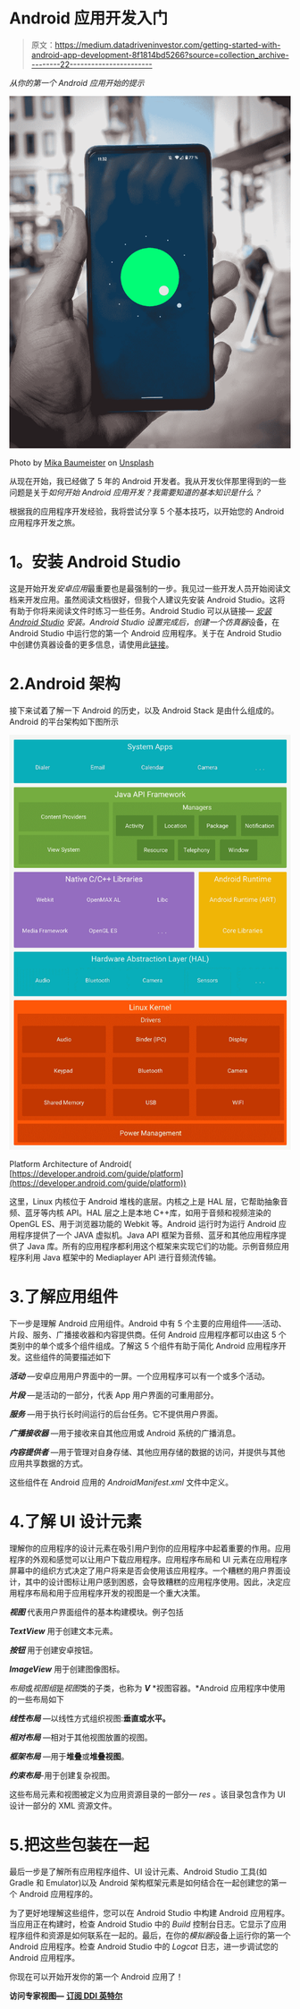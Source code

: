 # Android 应用开发入门

> 原文：<https://medium.datadriveninvestor.com/getting-started-with-android-app-development-8f1814bd5266?source=collection_archive---------22----------------------->

*从你的第一个 Android 应用开始的提示*

![](img/afa135b54db853d0a42165c36279d0e2.png)

Photo by [Mika Baumeister](https://unsplash.com/@mbaumi?utm_source=medium&utm_medium=referral) on [Unsplash](https://unsplash.com?utm_source=medium&utm_medium=referral)

从现在开始，我已经做了 5 年的 Android 开发者。我从开发伙伴那里得到的一些问题是关于*如何开始 Android 应用开发？我需要知道的基本知识是什么？*

根据我的应用程序开发经验，我将尝试分享 5 个基本技巧，以开始您的 Android 应用程序开发之旅。

# **1。安装 Android Studio**

这是开始开发*安卓应用*最重要也是最强制的一步。我见过一些开发人员开始阅读文档来开发应用。虽然阅读文档很好，但我个人建议先安装 Android Studio。这将有助于你将来阅读文件时练习一些任务。Android Studio 可以从链接— [*安装 Android Studio*](https://developer.android.com/studio) *安装。*Android Studio 设置完成后，创建一个*仿真器*设备，在 Android Studio 中运行您的第一个 Android 应用程序。关于在 Android Studio 中创建仿真器设备的更多信息，请使用此[链接](https://developer.android.com/studio/run/managing-avds)。

# 2.Android 架构

接下来试着了解一下 Android 的历史，以及 Android Stack 是由什么组成的。Android 的平台架构如下图所示

![](img/d3f6a1f4329a35482b558316810e8fea.png)

Platform Architecture of Android( [https://developer.android.com/guide/platform](https://developer.android.com/guide/platform))

这里，Linux 内核位于 Android 堆栈的底层。内核之上是 HAL 层，它帮助抽象音频、蓝牙等内核 API。HAL 层之上是本地 C++库，如用于音频和视频渲染的 OpenGL ES、用于浏览器功能的 Webkit 等。Android 运行时为运行 Android 应用程序提供了一个 JAVA 虚拟机。Java API 框架为音频、蓝牙和其他应用程序提供了 Java 库。所有的应用程序都利用这个框架来实现它们的功能。示例音频应用程序利用 Java 框架中的 Mediaplayer API 进行音频流传输。

# 3.了解应用组件

下一步是理解 Android 应用组件。Android 中有 5 个主要的应用组件——活动、片段、服务、广播接收器和内容提供商。任何 Android 应用程序都可以由这 5 个类别中的单个或多个组件组成。了解这 5 个组件有助于简化 Android 应用程序开发。这些组件的简要描述如下

***活动*** —安卓应用用户界面中的一屏。一个应用程序可以有一个或多个活动。

***片段*** —是活动的一部分，代表 App 用户界面的可重用部分。

***服务*** —用于执行长时间运行的后台任务。它不提供用户界面。

***广播接收器*** —用于接收来自其他应用或 Android 系统的广播消息。

***内容提供者*** —用于管理对自身存储、其他应用存储的数据的访问，并提供与其他应用共享数据的方式。

这些组件在 Android 应用的 *AndroidManifest.xml* 文件中定义。

# 4.了解 UI 设计元素

理解你的应用程序的设计元素在吸引用户到你的应用程序中起着重要的作用。应用程序的外观和感觉可以让用户下载应用程序。应用程序布局和 UI 元素在应用程序屏幕中的组织方式决定了用户将来是否会使用该应用程序。一个糟糕的用户界面设计，其中的设计图标让用户感到困惑，会导致糟糕的应用程序使用。因此，决定应用程序布局和用于应用程序开发的视图是一个重大决策。

***视图*** 代表用户界面组件的基本构建模块。例子包括

***TextView*** 用于创建文本元素。

***按钮*** 用于创建安卓按钮。

***ImageView*** 用于创建图像图标。

*布局*或*视图组*是*视图*类的子类，也称为 ***V*** *视图容器。*Android 应用程序中使用的一些布局如下

***线性布局*** —以线性方式组织视图:**垂直或水平。**

***相对布局*** —相对于其他视图放置的视图。

***框架布局*** —用于**堆叠**或**堆叠视图**。

***约束布局***-用于创建复杂视图。

这些布局元素和视图被定义为应用资源目录的一部分— *res* 。该目录包含作为 UI 设计一部分的 XML 资源文件。

# 5.把这些包装在一起

最后一步是了解所有应用程序组件、UI 设计元素、Android Studio 工具(如 Gradle 和 Emulator)以及 Android 架构框架元素是如何结合在一起创建您的第一个 Android 应用程序的。

为了更好地理解这些组件，您可以在 Android Studio 中构建 Android 应用程序。当应用正在构建时，检查 Android Studio 中的 *Build* 控制台日志。它显示了应用程序组件和资源是如何联系在一起的。最后，在你的*模拟器*设备上运行你的第一个 Android 应用程序。检查 Android Studio 中的 *Logcat* 日志，进一步调试您的 Android 应用程序。

你现在可以开始开发你的第一个 Android 应用了！

**访问专家视图—** [**订阅 DDI 英特尔**](https://datadriveninvestor.com/ddi-intel)